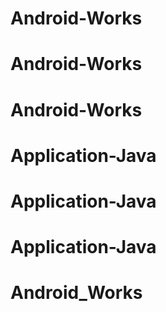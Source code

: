 # Android-Works
# Android-Works
# Android-Works
# Application-Java
# Application-Java
# Application-Java
# Android_Works
